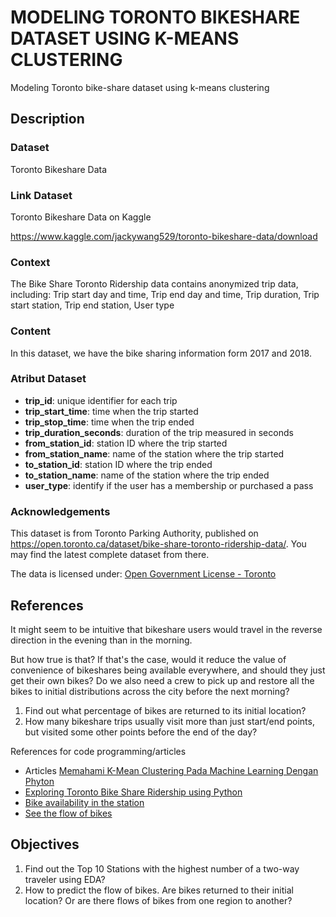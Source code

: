 # MODELING TORONTO BIKESHARE DATASET USING K-MEANS CLUSTERING
Modeling Toronto bike-share dataset using k-means clustering

## Description
### Dataset
Toronto Bikeshare Data

### Link Dataset
Toronto Bikeshare Data on Kaggle

https://www.kaggle.com/jackywang529/toronto-bikeshare-data/download


### Context 
The Bike Share Toronto Ridership data contains anonymized trip data, including:
Trip start day and time, Trip end day and time, Trip duration, Trip start station, Trip end station, User type

### Content
In this dataset, we have the bike sharing information form 2017 and 2018.

### Atribut Dataset

*   **trip_id**: unique identifier for each trip
*   **trip_start_time**: time when the trip started
*   **trip_stop_time**: time when the trip ended
*   **trip_duration_seconds**: duration of the trip measured in seconds
*   **from_station_id**: station ID where the trip started
*   **from_station_name**: name of the station where the trip started
*   **to_station_id**: station ID where the trip ended
*   **to_station_name**: name of the station where the trip ended
*   **user_type**: identify if the user has a membership or purchased a pass

### **Acknowledgements**
This dataset is from Toronto Parking Authority, published on https://open.toronto.ca/dataset/bike-share-toronto-ridership-data/. You may find the latest complete dataset from there.

The data is licensed under: [Open Government License - Toronto](https://open.toronto.ca/open-data-license/)

## References
It might seem to be intuitive that bikeshare users would travel in the reverse direction in the evening than in the morning.


But how true is that? If that's the case, would it reduce the value of convenience of bikeshares being available everywhere,
and should they just get their own bikes? Do we also need a crew to pick up and restore all the bikes to initial distributions across the city before the next morning?

1.   Find out what percentage of bikes are returned to its initial location?
2.   How many bikeshare trips usually visit more than just start/end points, but visited some other points before the end of the day?

References for code programming/articles
- Articles [Memahami K-Mean Clustering Pada Machine Learning Dengan Phyton](https://medium.com/@16611129/memahami-k-mean-clustering-pada-machine-learning-dengan-phyton-430323d80868)
- [Exploring Toronto Bike Share Ridership using Python](https://towardsdatascience.com/exploring-toronto-bike-share-ridership-using-python-3dc87d35cb62)
- [Bike availability in the station](https://www.kaggle.com/iwanmanurung/bike-availability-in-the-station)
- [See the flow of bikes](https://www.kaggle.com/yclaudel/see-the-flow-of-bikes)

## Objectives
1.   Find out the Top 10 Stations with the highest number of a two-way traveler using EDA?
2.   How to predict the flow of bikes. Are bikes returned to their initial location? Or are there flows of bikes from one region to another?






